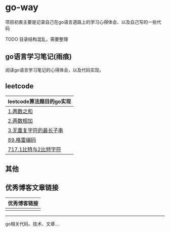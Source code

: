 # go-way
项目初衷主要是记录自己在go语言道路上的学习心得体会、以及自己写的一些代码

TODO 目录结构混乱，需要整理

## go语言学习笔记(雨痕)
阅读go语言学习笔记的心得体会，以及代码实现。

## leetcode
|leetcode算法题目的go实现|
|---|
|[1.两数之和](/leetcode/1.两数之和/main.go)|
|[2.两数相加](/leetcode/2.两数相加/main.go)|
|[3.无重复字符的最长子串](/leetcode/3.无重复字符的最长子串/main.go)|
|[89.格雷编码](/leetcode/89.格雷编码/main.go)|
|[717.1比特与2比特字符](/leetcode/717.1比特与2比特字符/main.go)|

## 其他


## 优秀博客文章链接
|优秀博客链接|
|---|
||

----
go相关代码、技术、文章...
